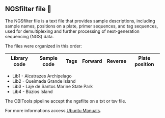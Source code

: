 ## NGSfilter file 🧬

The NGSfilter file is a text file that provides sample descriptions, including sample names, positions on a plate,
primer sequences, and tag sequences, used for demultiplexing and further processing of next-generation sequencing (NGS) data. 

The files were organized in this order:

| Library code | Sample code | Tags | Forward | Reverse | Plate position |
| ------------ | ----------- | ---- | ------- | ------- | -------------- |

- Lib1 - Alcatrazes Archipelago
- Lib2 - Queimada Grande Island 
- Lib3 - Laje de Santos Marine State Park
- Lib4 - Búzios Island

The OBITools pipeline accept the ngsfilte on a txt or tsv file.

For more informations access [Ubuntu Manuals](https://manpages.ubuntu.com/manpages/focal/man1/ngsfilter.1.html).

